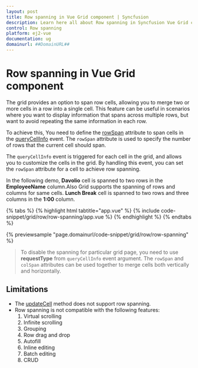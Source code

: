 ```yaml
---
layout: post
title: Row spanning in Vue Grid component | Syncfusion
description: Learn here all about Row spanning in Syncfusion Vue Grid component of Syncfusion Essential JS 2 and more.
control: Row spanning 
platform: ej2-vue
documentation: ug
domainurl: ##DomainURL##
---
```


# Row spanning in Vue Grid component

The grid provides an option to span row cells, allowing you to merge two or more cells in a row into a single cell. This feature can be useful in scenarios where you want to display information that spans across multiple rows, but want to avoid repeating the same information in each row.

To achieve this, You need to define the [rowSpan](https://ej2.syncfusion.com/vue/documentation/api/grid/queryCellInfoEventArgs/#rowspan) attribute to span cells in the [queryCellInfo](https://ej2.syncfusion.com/vue/documentation/api/grid/queryCellInfoEventArgs) event. The `rowSpan` attribute is used to specify the number of rows that the current cell should span.

The `queryCellInfo` event is triggered for each cell in the grid, and allows you to customize the cells in the grid. By handling this event, you can set the `rowSpan` attribute for a cell to achieve row spanning.

In the following demo, **Davolio** cell is spanned to two rows in the **EmployeeName** column.Also Grid supports the spanning of rows and columns for same cells. **Lunch Break** cell is spanned to two rows and three columns in the **1:00** column.

{% tabs %}
{% highlight html tabtitle="app.vue" %}
{% include code-snippet/grid/row/row-spanning/app.vue %}
{% endhighlight %}
{% endtabs %}
  
{% previewsample "page.domainurl/code-snippet/grid/row/row-spanning" %}

> To disable the spanning for particular grid page, you need to use **requestType** from `queryCellInfo` event argument.
> The `rowSpan` and `colSpan` attributes can be used together to merge cells both vertically and horizontally.

## Limitations

* The [updateCell](https://ej2.syncfusion.com/vue/documentation/api/grid/#updatecell) method does not support row spanning.
* Row spanning is not compatible with the following features:
    1. Virtual scrolling
    2. Infinite scrolling
    3. Grouping
    4. Row drag and drop
    5. Autofill
    6. Inline editing
    7. Batch editing
    8. CRUD